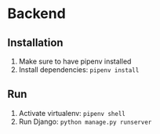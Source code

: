 # Backend

## Installation

1. Make sure to have pipenv installed
2. Install dependencies: `pipenv install`

## Run

1. Activate virtualenv: `pipenv shell`
2. Run Django: `python manage.py runserver`
